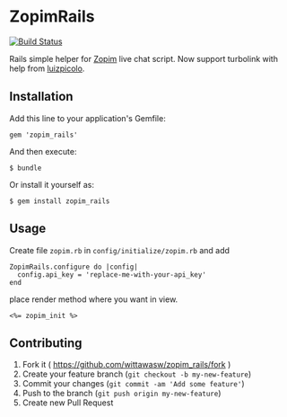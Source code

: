 # ZopimRails
[![Build Status](https://travis-ci.org/wittawasw/zopim_rails.svg?branch=master)](https://travis-ci.org/wittawasw/zopim_rails)

Rails simple helper for [Zopim](https://www.zopim.com/) live chat script.
Now support turbolink with help from [luizpicolo](https://github.com/luizpicolo).

## Installation

Add this line to your application's Gemfile:

    gem 'zopim_rails'

And then execute:

    $ bundle

Or install it yourself as:

    $ gem install zopim_rails

## Usage

Create file `zopim.rb` in `config/initialize/zopim.rb` and add

    ZopimRails.configure do |config|
      config.api_key = 'replace-me-with-your-api_key'
    end

place render method where you want in view.

    <%= zopim_init %>

## Contributing

1. Fork it ( https://github.com/wittawasw/zopim_rails/fork )
2. Create your feature branch (`git checkout -b my-new-feature`)
3. Commit your changes (`git commit -am 'Add some feature'`)
4. Push to the branch (`git push origin my-new-feature`)
5. Create new Pull Request
